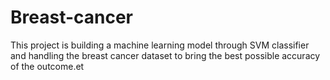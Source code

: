 # Breast-cancer
This project is building a machine learning model through SVM classifier and handling the breast cancer dataset to bring the best possible accuracy of the outcome.et
